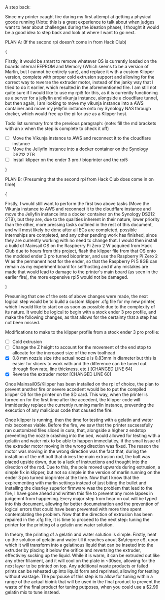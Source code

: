 A step back:

Since my printer caught fire during my first attempt at getting a physical gcode running (Note: this is a great experience to talk about when judges want to hear about challenges during the ideation phase), I thought it would be a good idea to step back and look at where I want to go next.

PLAN A: (If the second rpi doesn't come in from Hack Club)

{

Firstly, it would be smart to remove whatever OS is currently loaded on the boards internal EEPROM and Memory (Which seems to be a version of Marlin, but I cannot be entirely sure), and replace it with a custom Klipper version, complete with proper cold extrusion support and allowing for the correct way to reverse the extruder motor, instead of the janky way that I tried to do it earlier, which resulted in the aforementioned fire. I am still not quite sure if I would like to use my rpi5 for this, as it is currently functioning as a server for a jellyfin and vikunja instance, alongside a cloudflare tunnel, but then again, I am looking to move my vikunja instance into a AWS container and move my jellyfin instance onto my Synology NAS through docker, which would free up the pi for use as a Klipper host.

Todo list summary from the previous paragraph: (note: fill the md brackets with an x when the step is complete to check it off)

- [ ] Move the Vikunja instance to AWS and reconnect it to the cloudflare instance
- [ ] Move the Jellyfin instance into a docker container on the Synology DS212 2TB
- [ ] Install klipper on the ender 3 pro / bioprinter and the rpi5

}

PLAN B: (Presuming that the second rpi from Hack Club does come in on time)


{

Firstly, I would still want to perform the first two above tasks (Move the Vikunja instance to AWS and reconnect it to the cloudflare instance and move the Jellyfin instance into a docker container on the Synology DS212 2TB), but they are, due to the qualities inherent in their nature, lower priority than the other, more pressing tasks outlined in the rest of this document, and will most likely be done after all ECs are completed, possible internships are completed, and any other pending work has finished, since they are currently working with no need to change that. I would then install a build of Mainsail OS on the Raspberry Pi Zero 2 W acquired from Hack Club due to hours from this project, flash the klipper file from that OS onto the modded ender 3 pro turned bioprinter, and use the Raspberry Pi Zero 2 W as the permanent host for the ender, so that the Raspberry Pi 5 8GB can remain as my experiment board for selfhosting and if any mistakes are made that would lead to damage to the printer's main board (as seen in the earlier fire), the more expensive rpi5 would not be damaged.

}

Presuming that one of the sets of above changes were made, the next logical step would be to build a custom klipper .cfg file for my new printer, which I would like to start on as soon as possible due to the complexity of its nature. It would be logical to begin with a stock ender 3 pro profile, and make the following changes, as that allows for the certainty that a step has not been missed.

Modifications to make to the klipper profile from a stock ender 3 pro profile:

- [ ] Cold extrusion
- [ ] Change the Z height to account for the movement of the end stop to allocate for the increased size of the new toolhead
- [x] 0.8 mm nozzle size (the actual nozzle is 0.83mm in diameter but this is easier for slicers to work with and the difference can be tuned out through flow rate, line thickness, etc.) [CHANGED LINE 64]
- [x] Reverse the extruder motor [CHANGED LINE 60]

Once MainsailOS/Klipper has been installed on the rpi of choice, the plan to prevent another fire or severe accedent would be to put the compiled klipper OS for the printer on the SD card. This way, when the printer is turned on for the first time after the accedent, the klipper code will immideatley replace the currently running marlin instance, preventing the execution of any malicious code that caused the fire.

Once klipper is running, then the time for testing with a gelatin and water mix becomes viable. Before the fire, we saw that the printer sucsessfully ran customized files sliced in cura, that, alongside a higher z endstop preventing the nozzle crashing into the bed, would allowed for testing with a gelatiin and water mix to be able to happen immediatley, if the small issue of the extruder motor moving in the wrong direction was fixed. The reason the motor was moving in the wrong direction was the fact that, during the instaltion of the m8 bolt that drives the main extrusion rod, the bolt was placed upside down, due to a lack of instructions and thought into the direction of the rod. Due to this, the pole moved upwards during extrusion, a simple fix in klipper, but not so simple in the version of marlin running on the ender 3 pro turned bioprinter at the time. Now that I know that the expirementing with marlin settings instead of just biting the bullet and installing the clearley superior firmware was the problem that lead to the fire, I have gone ahead and written this file to prevent any more lapses in judgemnt from happening. Every major step from hear on out will be typed into this document, allowing for better documetnation and the prevention of logical errors that could have been prevented with more time spent contemplating the problem. Now that the direction of extrusion has been repaired in the .cfg file, it is time to proceed to the next step: tuning the printer for the printing of a gelatin and water solution.

In theory, the printing of a gelatin and water solution is simple. Firstly, heat up the solution of gelatin and water till it reaches about $x\degree c$, upon which it will transform into a gelatinous liquid that can be inseted into the extruder by placing it below the orifice and revertsing the extruder, effectivley sucking up the liquid. While it is warm, it can be extruded out like any other fillament, and it will cool on the plate in ~30sec, allowing for the next layer to be printed on top. Any additional waste products or failed prints can be reheated up into liquid form and reprinted, allowing for testing without wastage. The purpouse of this step is to allow for tuning within a range of the actual bioink that will be used in the final product to prevent the waste of the final product for tuning putposes, when you could use a $2.99 gelatin mix to tune instead.